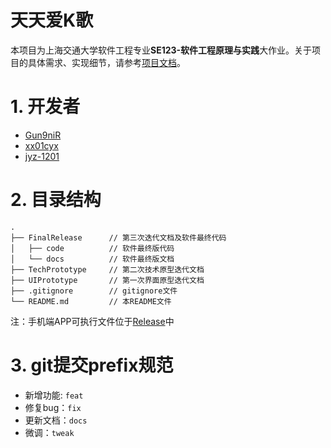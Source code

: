 # 天天爱K歌

本项目为上海交通大学软件工程专业**SE123-软件工程原理与实践**大作业。关于项目的具体需求、实现细节，请参考[项目文档](https://github.com/Gun9niR/Karaoke/tree/master/FinalRelease/docs)。

# 1. 开发者

- [Gun9niR](https://github.com/Gun9niR/Karaoke)
- [xx01cyx](https://www.youtube.com/)
- [jyz-1201](https://github.com/jyz-1201)

# 2. 目录结构

```
.
├── FinalRelease      // 第三次迭代文档及软件最终代码
│   ├── code          // 软件最终版代码
│   └── docs          // 软件最终版文档
├── TechPrototype     // 第二次技术原型迭代文档
├── UIPrototype       // 第一次界面原型迭代文档
├── .gitignore        // gitignore文件
└── README.md         // 本README文件
```

注：手机端APP可执行文件位于[Release](https://github.com/Gun9niR/Karaoke/releases/tag/v1.3)中

# 3. git提交prefix规范

- 新增功能: `feat`
- 修复bug：`fix`
- 更新文档：`docs`
- 微调：`tweak`
